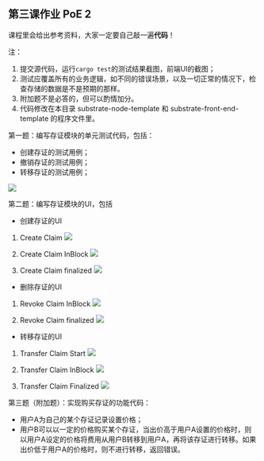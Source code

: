 ## 第三课作业  PoE 2

课程里会给出参考资料，大家一定要自己敲一遍**代码**！

注：

1. 提交源代码，运行`cargo test`的测试结果截图，前端UI的截图；
2. 测试应覆盖所有的业务逻辑，如不同的错误场景，以及一切正常的情况下，检查存储的数据是不是预期的那样。
3. 附加题不是必答的，但可以酌情加分。
4. 代码修改在本目录 substrate-node-template 和 substrate-front-end-template 的程序文件里。

第一题：编写存证模块的单元测试代码，包括：

* 创建存证的测试用例；
* 撤销存证的测试用例；
* 转移存证的测试用例；

![](./screenshots/PoE-Unit-Tests.png)

第二题：编写存证模块的UI，包括

* 创建存证的UI

1. Create Claim
![](./screenshots/Create-Claim-Start.png)

2. Create Claim InBlock
![](./screenshots/Create-Claim-InBlock.png)

3. Create Claim finalized
![](./screenshots/Create-Claim-Finalized.png)

* 删除存证的UI

1. Revoke Claim InBlock
![](./screenshots/Revoke-Claim-InBlock.png)

2. Revoke Claim finalized
![](./screenshots/Revoke-Claim-Finalized.png)

* 转移存证的UI

1. Transfer Claim Start
![](./screenshots/Transfer-Claim-Start.png)

2. Transfer Claim InBlock
![](./screenshots/Transfer-Claim-InBlock.png)

3. Transfer Claim Finalized
![](./screenshots/Transfer-Claim-Finalized.png)

第三题（附加题）：实现购买存证的功能代码：

* 用户A为自己的某个存证记录设置价格；
* 用户B可以以一定的价格购买某个存证，当出价高于用户A设置的价格时，则以用户A设定的价格将费用从用户B转移到用户A，再将该存证进行转移。如果出价低于用户A的价格时，则不进行转移，返回错误。

